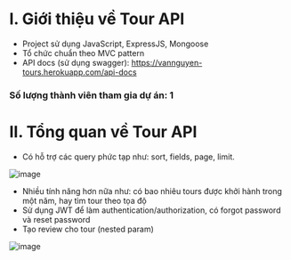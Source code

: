 # I. Giới thiệu về Tour API
- Project sử dụng JavaScript, ExpressJS, Mongoose
- Tổ chức chuẩn theo MVC pattern
- API docs (sử dụng swagger): https://vannguyen-tours.herokuapp.com/api-docs

### Số lượng thành viên tham gia dự án: 1

# II. Tổng quan về Tour API
- Có hỗ trợ các query phức tạp như: sort, fields, page, limit.

![image](https://user-images.githubusercontent.com/88303019/161365307-06834ec3-e058-4ccd-9a95-ede49a0fee5c.png)

- Nhiều tính năng hơn nữa như: có bao nhiêu tours được khởi hành trong một năm, hay tìm tour theo tọa độ
- Sử dụng JWT để làm authentication/authorization, có forgot password và reset password
- Tạo review cho tour (nested param)

![image](https://user-images.githubusercontent.com/88303019/161365416-a692545a-71e3-46bd-a222-4962a7e024ee.png)

